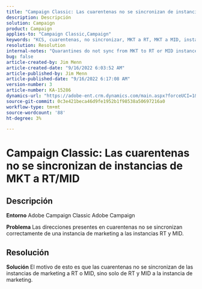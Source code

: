 ```yaml
---
title: "Campaign Classic: Las cuarentenas no se sincronizan de instancias de MKT a RT/MID"
description: Descripción
solution: Campaign
product: Campaign
applies-to: "Campaign Classic,Campaign"
keywords: "KCS, cuarentenas, no sincronizar, MKT a RT, MKT a MID, instancias"
resolution: Resolution
internal-notes: "Quarantines do not sync from MKT to RT or MID instances"
bug: false
article-created-by: Jim Menn
article-created-date: "9/16/2022 6:03:52 AM"
article-published-by: Jim Menn
article-published-date: "9/16/2022 6:17:08 AM"
version-number: 3
article-number: KA-15286
dynamics-url: "https://adobe-ent.crm.dynamics.com/main.aspx?forceUCI=1&pagetype=entityrecord&etn=knowledgearticle&id=64033d55-8535-ed11-9db1-0022480866ad"
source-git-commit: 0c3e421beca46d9fe1952b1f98538a50697216a0
workflow-type: tm+mt
source-wordcount: '88'
ht-degree: 3%

---
```


# Campaign Classic: Las cuarentenas no se sincronizan de instancias de MKT a RT/MID

## Descripción


<b>Entorno</b>
Adobe Campaign Classic Adobe Campaign

<b>Problema</b>
Las direcciones presentes en cuarentenas no se sincronizan correctamente de una instancia de marketing a las instancias RT y MID.


## Resolución


<b>Solución</b>
El motivo de esto es que las cuarentenas no se sincronizan de las instancias de marketing a RT o MID, sino solo de RT y MID a la instancia de marketing.
